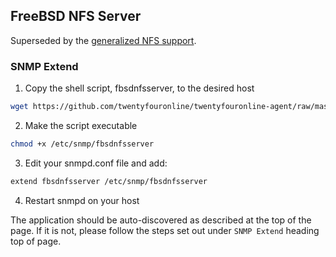 ## FreeBSD NFS Server

Superseded by the [generalized NFS support](NFS.md).

### SNMP Extend

1. Copy the shell script, fbsdnfsserver, to the desired host

```bash
wget https://github.com/twentyfouronline/twentyfouronline-agent/raw/master/snmp/fbsdnfsserver -O /etc/snmp/fbsdnfsserver
```

2. Make the script executable

```bash
chmod +x /etc/snmp/fbsdnfsserver
```

3. Edit your snmpd.conf file and add:

```bash
extend fbsdnfsserver /etc/snmp/fbsdnfsserver
```

4. Restart snmpd on your host

The application should be auto-discovered as described at the top of
the page. If it is not, please follow the steps set out under `SNMP
Extend` heading top of page.




